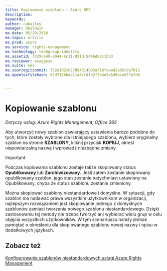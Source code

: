 ```yaml
---
title: Kopiowanie szablonu | Azure RMS
description: 
keywords: 
author: cabailey
manager: mbaldwin
ms.date: 05/20/2016
ms.topic: article
ms.prod: azure
ms.service: rights-management
ms.technology: techgroup-identity
ms.assetid: f329ce49-e044-4c11-821d-5496d83c1bb3
ms.reviewer: esaggese
ms.suite: ems
ms.sourcegitcommit: 332e102cb27854314b93a71bfeae82a95c9a7812
ms.openlocfilehash: 87d712bbda11a4cfdfb2f3b3e9a549bca977afd6


---
```



# Kopiowanie szablonu

*Dotyczy usług: Azure Rights Management, Office 365*

Aby utworzyć nowy szablon zawierający ustawienia bardzo podobne do tych, które zostały wybrane dla istniejącego szablonu, wybierz oryginalny szablon na stronie **SZABLONY**, kliknij przycisk **KOPIUJ**, określ niepowtarzalną nazwę i wprowadź niezbędne zmiany.

> [!IMPORTANT]
> Podczas kopiowania szablonu zostaje także skopiowany status **Opublikowany** lub **Zarchiwizowany**. Jeśli zatem zostanie skopiowany opublikowany szablon, jego stan zostanie natychmiast ustawiony na Opublikowany, chyba że status szablonu zostanie zmieniony.

Można skopiować szablony niestandardowe i domyślne. W sytuacji, gdy szablon ma nadawać prawa wszystkim użytkownikom w organizacji, najlepszym rozwiązaniem jest skopiowanie jednego z domyślnych szablonów zamiast tworzenia nowego szablonu niestandardowego. Dzięki zastosowaniu tej metody nie trzeba tworzyć ani wybierać wielu grup w celu objęcia wszystkich użytkowników. W tym scenariuszu należy jednak pamiętać o określeniu dla skopiowanego szablonu nowej nazwy i opisu w dodatkowych językach.



## Zobacz też
[Konfigurowanie szablonów niestandardowych usługi Azure Rights Management](configure-custom-templates.md)


<!--HONumber=May16_HO3-->


